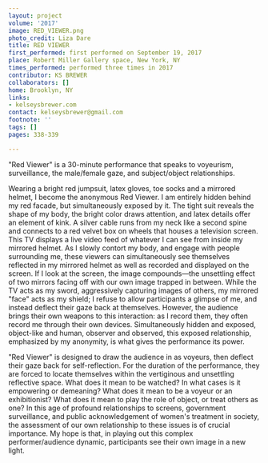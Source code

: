```yaml
---
layout: project
volume: '2017'
image: RED_VIEWER.png
photo_credit: Liza Dare
title: RED VIEWER
first_performed: first performed on September 19, 2017
place: Robert Miller Gallery space, New York, NY
times_performed: performed three times in 2017
contributor: KS BREWER
collaborators: []
home: Brooklyn, NY
links:
- kelseysbrewer.com
contact: kelseysbrewer@gmail.com
footnote: ''
tags: []
pages: 338-339

---
```


"Red Viewer" is a 30-minute performance that speaks to voyeurism, surveillance, the male/female gaze, and subject/object relationships.

Wearing a bright red jumpsuit, latex gloves, toe socks and a mirrored helmet, I become the anonymous Red Viewer. I am entirely hidden behind my red facade, but simultaneously exposed by it. The tight suit reveals the shape of my body, the bright color draws attention, and latex details offer an element of kink. A silver cable runs from my neck like a second spine and connects to a red velvet box on wheels that houses a television screen. This TV displays a live video feed of whatever I can see from inside my mirrored helmet. As I slowly contort my body, and engage with people surrounding me, these viewers can simultaneously see themselves reflected in my mirrored helmet as well as recorded and displayed on the screen. If I look at the screen, the image compounds—the unsettling effect of two mirrors facing off with our own image trapped in between. While the TV acts as my sword, aggressively capturing images of others, my mirrored "face" acts as my shield; I refuse to allow participants a glimpse of me, and instead deflect their gaze back at themselves. However, the audience brings their own weapons to this interaction: as I record them, they often record me through their own devices. Simultaneously hidden and exposed, object-like and human, observer and observed, this exposed relationship, emphasized by my anonymity, is what gives the performance its power.

"Red Viewer" is designed to draw the audience in as voyeurs, then deflect their gaze back for self-reflection. For the duration of the performance, they are forced to locate themselves within the vertiginous and unsettling reflective space. What does it mean to be watched? In what cases is it empowering or demeaning? What does it mean to be a voyeur or an exhibitionist? What does it mean to play the role of object, or treat others as one? In this age of profound relationships to screens, government surveillance, and public acknowledgement of women's treatment in society, the assessment of our own relationship to these issues is of crucial importance. My hope is that, in playing out this complex performer/audience dynamic, participants see their own image in a new light.
